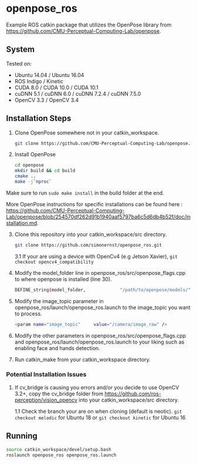 # openpose_ros

Example ROS catkin package that utilizes the OpenPose library from https://github.com/CMU-Perceptual-Computing-Lab/openpose.

## System
Tested on:
* Ubuntu 14.04 / Ubuntu 16.04
* ROS Indigo / Kinetic
* CUDA 8.0 / CUDA 10.0 / CUDA 10.1
* cuDNN 5.1 / cuDNN 6.0 / cuDNN 7.2.4 / cuDNN 7.5.0
* OpenCV 3.3 / OpenCV 3.4

## Installation Steps

1. Clone OpenPose somewhere not in your catkin_workspace.
   ```bash
   git clone https://github.com/CMU-Perceptual-Computing-Lab/openpose.git
   ```
2. Install OpenPose
   ```bash
   cd openpose
   mkdir build && cd build
   cmake ..
   make -j`nproc`
    ```
Make sure to run `sudo make install` in the build folder at the end.    
    
More OpenPose instructions for specific installations can be found here :
https://github.com/CMU-Perceptual-Computing-Lab/openpose/blob/254570df262d91b1940aaf5797ba6c5d6db4b52f/doc/installation.md. 

3. Clone this repository into your catkin_workspace/src directory.
   ```bash
   git clone https://github.com/simonernst/openpose_ros.git
   ```
   3.1
   If your are using a device with OpenCv4 (e.g Jetson Xavier), `git checkout opencv4_compatibility`
   
4. Modify the model_folder line in openpose_ros/src/openpose_flags.cpp to where openpose is installed (line 30).
   ```bash
   DEFINE_string(model_folder,             "/path/to/openpose/models/",      "Folder path (absolute or relative) where the models (pose, face, ...) are located.");
   ```
5. Modify the image_topic parameter in openpose_ros/launch/openpose_ros.launch to the image_topic you want to process.
   ```bash
   <param name="image_topic"     value="/camera/image_raw" />
   ```
6. Modify the other parameters in openpose_ros/src/openpose_flags.cpp and openpose_ros/launch/openpose_ros.launch to your liking such as enabling face and hands detection.
7. Run catkin_make from your catkin_workspace directory.

### Potential Installation Issues
1. If cv_bridge is causing you errors and/or you decide to use OpenCV 3.2+, copy the cv_bridge folder from https://github.com/ros-perception/vision_opencv into your catkin_workspace/src directory. 

   1.1 Check the branch your are on when cloning (default is neotic). `git checkout melodic` for Ubuntu 18 or `git checkout kinetic` for Ubuntu 16

## Running
```bash
source catkin_workspace/devel/setup.bash
roslaunch openpose_ros openpose_ros.launch
```
